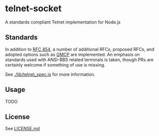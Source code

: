 # telnet-socket
A standards compliant Telnet implementation for Node.js

## Standards
In addition to [RFC 854](https://tools.ietf.org/html/rfc854), a number of additional RFCs, proposed RFCs, and adopted options such as [GMCP](https://www.gammon.com.au/gmcp) are implemented. An emphasis on standards used with ANSI-BBS related terminals is taken, though PRs are certainly welcome if something of use is missing.

See [./lib/telnet_spec.js](telnet_spec.js) for more information.

## Usage
TODO

## License
See [LICENSE.md](LICENSE)
